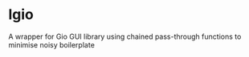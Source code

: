 # lgio
A wrapper for Gio GUI library using chained pass-through functions to minimise noisy boilerplate
